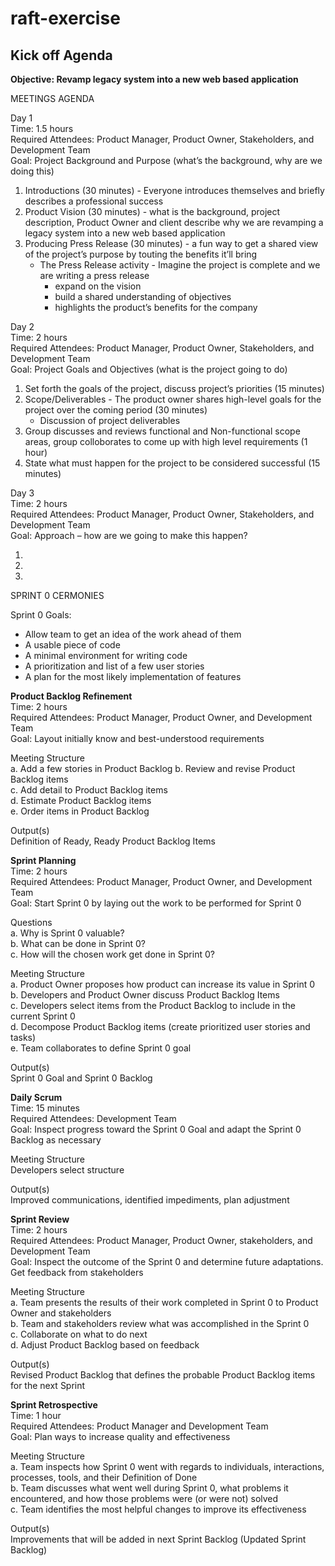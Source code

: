 # raft-exercise
## Kick off Agenda

**Objective: Revamp legacy system into a new web based application**

MEETINGS AGENDA

Day 1  
Time: 1.5 hours  
Required Attendees: Product Manager, Product Owner, Stakeholders, and Development Team    
Goal: Project Background and Purpose (what’s the background, why are we doing this)  

1. Introductions (30 minutes) - Everyone introduces themselves and briefly describes a professional success      
2. Product Vision (30 minutes) - what is the background, project description, Product Owner and client describe why we are revamping a legacy system into a new web based application  
3. Producing Press Release (30 minutes) - a fun way to get a shared view of the project’s purpose by touting the benefits it’ll bring  
   - The Press Release activity - Imagine the project is complete and we are writing a press release  
     - expand on the vision
     - build a shared understanding of objectives
     - highlights the product’s benefits for the company

Day 2    
Time: 2 hours    
Required Attendees: Product Manager, Product Owner, Stakeholders, and Development Team      
Goal: Project Goals and Objectives (what is the project going to do)  

1. Set forth the goals of the project, discuss project’s priorities (15 minutes)
2. Scope/Deliverables - The product owner shares high-level goals for the project over the coming period (30 minutes)   
   - Discussion of project deliverables    
3. Group discusses and reviews functional and Non-functional scope areas, group colloborates to come up with high level requirements (1 hour)
4. State what must happen for the project to be considered successful (15 minutes)  

Day 3      
Time: 2 hours      
Required Attendees: Product Manager, Product Owner, Stakeholders, and Development Team        
Goal: Approach – how are we going to make this happen?  

1.  
2.  
3.  

SPRINT 0 CERMONIES  

Sprint 0 Goals:   
- Allow team to get an idea of the work ahead of them  
- A usable piece of code    
- A minimal environment for writing code  
- A prioritization and list of a few user stories  
- A plan for the most likely implementation of features  

**Product Backlog Refinement**  
Time: 2 hours  
Required Attendees: Product Manager, Product Owner, and Development Team  
Goal: Layout initially know and best-understood requirements  

Meeting Structure   
a. Add a few stories in Product Backlog
b. Review and revise Product Backlog items    
c. Add detail to Product Backlog items  
d. Estimate Product Backlog items  
e. Order items in Product Backlog    

Output(s)    
Definition of Ready, Ready Product Backlog Items  

**Sprint Planning**    
Time: 2 hours  
Required Attendees: Product Manager, Product Owner, and Development Team  
Goal: Start Sprint 0 by laying out the work to be performed for Sprint 0  

Questions  
a. Why is Sprint 0 valuable?  
b. What can be done in Sprint 0?  
c. How will the chosen work get done in Sprint 0?  

Meeting Structure   
a. Product Owner proposes how product can increase its value in Sprint 0   
b. Developers and Product Owner discuss Product Backlog Items  
c. Developers select items from the Product Backlog to include in the current Sprint 0    
d. Decompose Product Backlog items  (create prioritized user stories and tasks)  
e. Team collaborates to define Sprint 0 goal      

Output(s)    
Sprint 0 Goal and Sprint 0 Backlog

**Daily Scrum**  
Time: 15 minutes  
Required Attendees: Development Team    
Goal: Inspect progress toward the Sprint 0 Goal and adapt the Sprint 0 Backlog as necessary

Meeting Structure   
Developers select structure

Output(s)    
Improved communications, identified impediments, plan adjustment

**Sprint Review**  
Time: 2 hours    
Required Attendees: Product Manager, Product Owner, stakeholders, and Development Team  
Goal: Inspect the outcome of the Sprint 0 and determine future adaptations.  Get feedback from stakeholders

Meeting Structure  
a. Team presents the results of their work completed in Sprint 0 to Product Owner and stakeholders  
b. Team and stakeholders review what was accomplished in the Sprint 0    
c. Collaborate on what to do next  
d. Adjust Product Backlog based on feedback  

Output(s)    
Revised Product Backlog that defines the probable Product Backlog items for the next Sprint  

**Sprint Retrospective**    
Time: 1 hour  
Required Attendees: Product Manager and Development Team      
Goal: Plan ways to increase quality and effectiveness  

Meeting Structure    
a. Team inspects how Sprint 0 went with regards to individuals, interactions, processes, tools, and their Definition of Done  
b. Team discusses what went well during Sprint 0, what problems it encountered, and how those problems were (or were not) solved  
c. Team identifies the most helpful changes to improve its effectiveness 

Output(s)  
Improvements that will be added in next Sprint Backlog (Updated Sprint Backlog)

